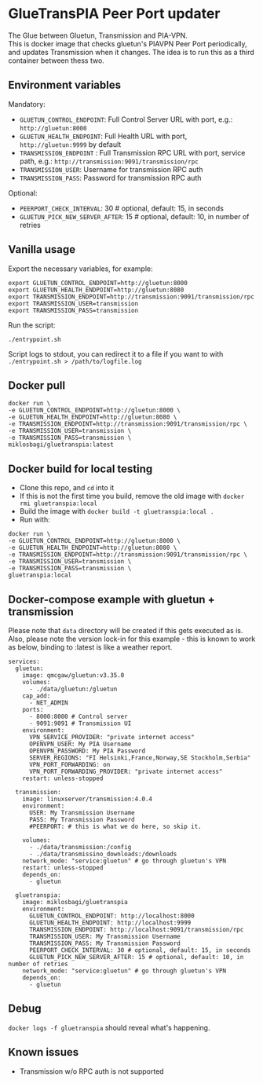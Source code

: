 # GlueTransPIA Peer Port updater
The Glue between Gluetun, Transmission and PIA-VPN.  
This is docker image that checks gluetun's PIAVPN Peer Port periodically, and updates Transmission when it changes. The idea is to run this as a third container between thess two.

## Environment variables
Mandatory:
- `GLUETUN_CONTROL_ENDPOINT`: Full Control Server URL with port, e.g.: `http://gluetun:8000`
- `GLUETUN_HEALTH_ENDPOINT`: Full Health URL with port, `http://gluetun:9999` by default
- `TRANSMISSION_ENDPOINT` : Full Transmission RPC URL with port, service path, e.g.: `http://transmission:9091/transmission/rpc`
- `TRANSMISSION_USER`: Username for transmission RPC auth
- `TRANSMISSION_PASS`: Password for transmission RPC auth

Optional:
- `PEERPORT_CHECK_INTERVAL`: 30 # optional, default: 15, in seconds
- `GLUETUN_PICK_NEW_SERVER_AFTER`: 15 # optional, default: 10, in number of retries

## Vanilla usage
Export the necessary variables, for example:
```
export GLUETUN_CONTROL_ENDPOINT=http://gluetun:8000
export GLUETUN_HEALTH_ENDPOINT=http://gluetun:8080
export TRANSMISSION_ENDPOINT=http://transmission:9091/transmission/rpc
export TRANSMISSION_USER=transmission
export TRANSMISSION_PASS=transmission
```

Run the script:
```
./entrypoint.sh
```

Script logs to stdout, you can redirect it to a file if you want to with `./entrypoint.sh > /path/to/logfile.log`

## Docker pull
```
docker run \
-e GLUETUN_CONTROL_ENDPOINT=http://gluetun:8000 \
-e GLUETUN_HEALTH_ENDPOINT=http://gluetun:8080 \
-e TRANSMISSION_ENDPOINT=http://transmission:9091/transmission/rpc \
-e TRANSMISSION_USER=transmission \
-e TRANSMISSION_PASS=transmission \
miklosbagi/gluetranspia:latest
```

## Docker build for local testing
- Clone this repo, and `cd` into it
- If this is not the first time you build, remove the old image with `docker rmi gluetranspia:local`
- Build the image with `docker build -t gluetranspia:local .`
- Run with:
```
docker run \
-e GLUETUN_CONTROL_ENDPOINT=http://gluetun:8000 \
-e GLUETUN_HEALTH_ENDPOINT=http://gluetun:8080 \
-e TRANSMISSION_ENDPOINT=http://transmission:9091/transmission/rpc \
-e TRANSMISSION_USER=transmission \
-e TRANSMISSION_PASS=transmission \
gluetranspia:local
```

## Docker-compose example with gluetun + transmission
Please note that `data` directory will be created if this gets executed as is.
Also, please note the version lock-in for this example - this is known to work as below, binding to :latest is like a weather report.

```
services:
  gluetun:
    image: qmcgaw/gluetun:v3.35.0
    volumes:
      - ./data/gluetun:/gluetun
    cap_add:
      - NET_ADMIN
    ports:
      - 8000:8000 # Control server
      - 9091:9091 # Transmission UI
    environment:
      VPN_SERVICE_PROVIDER: "private internet access"
      OPENVPN_USER: My PIA Username
      OPENVPN_PASSWORD: My PIA Password
      SERVER_REGIONS: "FI Helsinki,France,Norway,SE Stockholm,Serbia"
      VPN_PORT_FORWARDING: on
      VPN_PORT_FORWARDING_PROVIDER: "private internet access"
    restart: unless-stopped

  transmission:
    image: linuxserver/transmission:4.0.4
    environment:
      USER: My Transmission Username
      PASS: My Transmission Password
      #PEERPORT: # this is what we do here, so skip it.

    volumes:
      - ./data/transmission:/config
      - ./data/transmissino_downloads:/downloads
    network_mode: "service:gluetun" # go through gluetun's VPN
    restart: unless-stopped
    depends_on:
      - gluetun

  gluetranspia:
    image: miklosbagi/gluetranspia
    environment:
      GLUETUN_CONTROL_ENDPOINT: http://localhost:8000
      GLUETUN_HEALTH_ENDPOINT: http://localhost:9999
      TRANSMISSION_ENDPOINT: http://localhost:9091/transmission/rpc
      TRANSMISSION_USER: My Transmission Username
      TRANSMISSION_PASS: My Transmission Password
      PEERPORT_CHECK_INTERVAL: 30 # optional, default: 15, in seconds
      GLUETUN_PICK_NEW_SERVER_AFTER: 15 # optional, default: 10, in number of retries
    network_mode: "service:gluetun" # go through gluetun's VPN
    depends_on:
      - gluetun
```

## Debug
`docker logs -f gluetranspia` should reveal what's happening.

## Known issues
- Transmission w/o RPC auth is not supported